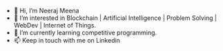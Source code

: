 - 👋 Hi, I’m Neeraj Meena
- 👀 I’m interested in Blockchain | Artificial Intelligence | Problem Solving | WebDev | Internet of Things. 
- 🌱 I’m currently learning competitive programming.
- 📫 Keep in touch with me on Linkedin 

<!---
neeraj542/neeraj542 is a ✨ special ✨ repository because its `README.md` (this file) appears on your GitHub profile.
You can click the Preview link to take a look at your changes.
--->
